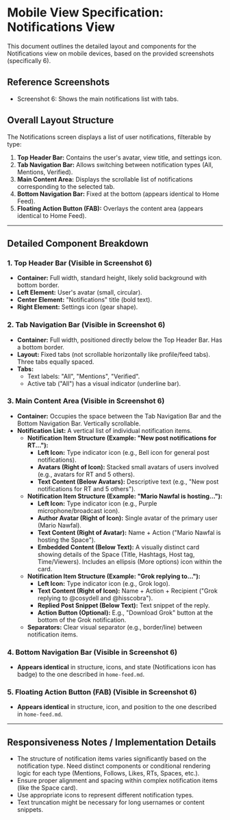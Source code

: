 # Mobile View Specification: Notifications View

This document outlines the detailed layout and components for the Notifications view on mobile devices, based on the provided screenshots (specifically 6).

## Reference Screenshots

- Screenshot 6: Shows the main notifications list with tabs.

## Overall Layout Structure

The Notifications screen displays a list of user notifications, filterable by type:

1.  **Top Header Bar:** Contains the user's avatar, view title, and settings icon.
2.  **Tab Navigation Bar:** Allows switching between notification types (All, Mentions, Verified).
3.  **Main Content Area:** Displays the scrollable list of notifications corresponding to the selected tab.
4.  **Bottom Navigation Bar:** Fixed at the bottom (appears identical to Home Feed).
5.  **Floating Action Button (FAB):** Overlays the content area (appears identical to Home Feed).

---

## Detailed Component Breakdown

### 1. Top Header Bar (Visible in Screenshot 6)

- **Container:** Full width, standard height, likely solid background with bottom border.
- **Left Element:** User's avatar (small, circular).
- **Center Element:** "Notifications" title (bold text).
- **Right Element:** Settings icon (gear shape).

### 2. Tab Navigation Bar (Visible in Screenshot 6)

- **Container:** Full width, positioned directly below the Top Header Bar. Has a bottom border.
- **Layout:** Fixed tabs (not scrollable horizontally like profile/feed tabs). Three tabs equally spaced.
- **Tabs:**
  - Text labels: "All", "Mentions", "Verified".
  - Active tab ("All") has a visual indicator (underline bar).

### 3. Main Content Area (Visible in Screenshot 6)

- **Container:** Occupies the space between the Tab Navigation Bar and the Bottom Navigation Bar. Vertically scrollable.
- **Notification List:** A vertical list of individual notification items.
  - **Notification Item Structure (Example: "New post notifications for RT..."):**
    - **Left Icon:** Type indicator icon (e.g., Bell icon for general post notifications).
    - **Avatars (Right of Icon):** Stacked small avatars of users involved (e.g., avatars for RT and 5 others).
    - **Text Content (Below Avatars):** Descriptive text (e.g., "New post notifications for RT and 5 others").
  - **Notification Item Structure (Example: "Mario Nawfal is hosting..."):**
    - **Left Icon:** Type indicator icon (e.g., Purple microphone/broadcast icon).
    - **Author Avatar (Right of Icon):** Single avatar of the primary user (Mario Nawfal).
    - **Text Content (Right of Avatar):** Name + Action ("Mario Nawfal is hosting the Space").
    - **Embedded Content (Below Text):** A visually distinct card showing details of the Space (Title, Hashtags, Host tag, Time/Viewers). Includes an ellipsis (More options) icon within the card.
  - **Notification Item Structure (Example: "Grok replying to..."):**
    - **Left Icon:** Type indicator icon (e.g., Grok logo).
    - **Text Content (Right of Icon):** Name + Action + Recipient ("Grok replying to @cosydell and @hisscobra").
    - **Replied Post Snippet (Below Text):** Text snippet of the reply.
    - **Action Button (Optional):** E.g., "Download Grok" button at the bottom of the Grok notification.
  - **Separators:** Clear visual separator (e.g., border/line) between notification items.

### 4. Bottom Navigation Bar (Visible in Screenshot 6)

- **Appears identical** in structure, icons, and state (Notifications icon has badge) to the one described in `home-feed.md`.

### 5. Floating Action Button (FAB) (Visible in Screenshot 6)

- **Appears identical** in structure, icon, and position to the one described in `home-feed.md`.

---

## Responsiveness Notes / Implementation Details

- The structure of notification items varies significantly based on the notification type. Need distinct components or conditional rendering logic for each type (Mentions, Follows, Likes, RTs, Spaces, etc.).
- Ensure proper alignment and spacing within complex notification items (like the Space card).
- Use appropriate icons to represent different notification types.
- Text truncation might be necessary for long usernames or content snippets.

